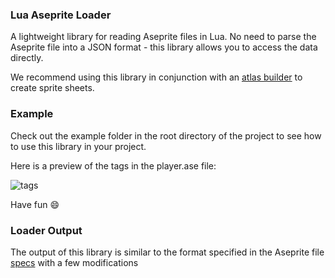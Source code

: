 ### Lua Aseprite Loader
A lightweight library for reading Aseprite files in Lua. No need to parse the Aseprite file into a JSON format - this library allows you to access the data directly.

We recommend using this library in conjunction with an [atlas builder](https://github.com/elloramir/packer) to create sprite sheets.

### Example
Check out the example folder in the root directory of the project to see how to use this library in your project.

Here is a preview of the tags in the player.ase file:

![tags](https://i.imgur.com/ndEVaeU.png)

Have fun :smile:

### Loader Output
The output of this library is similar to the format specified in the Aseprite file [specs](https://github.com/aseprite/aseprite/blob/master/docs/ase-file-specs.md) with a few modifications
